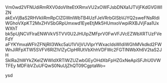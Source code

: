 Vm0wd2VFNUdiRmRXV0doVllteEtXRmxVU2xOWFJsbDNXa1JTVjFKdGVGWlZN
akExVjBaS2RHVkliRmRpClZGWnlWbTB4UzFJeVRrbGlSbVJYQ2sweFNsRldi
WGhoVXpKT2MxZHVSbGRpUmxwd1EyeEtjMk5HUmxoVwpiRXBJVjFaa1UxWXhT
bk5pUjNCVFlraENWVkV5TVV0U2JHUlpZMFprV0FwVFJVcEZWbXRTUzFVeFdY
aFYKYmxaWFlrZFNjRll3Wkc5aU1VVjVUVlprYWxacldsWldiWGhMVkdkd2FW
WnJiRFpXTW5SVFV6RlZlVlZyClpHRUtVbXhhVDFWc2FGTlNWbXh6V2taS2JH
SklRa2hWYkZKelZWWldXRTlWZUZwbGEyOHdXbFpHZGxNeApiSFJhU0VWTFEy
MDFibVZuUFQwS0NuUjZhQT09CgptaWo=

ysd